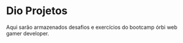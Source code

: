 # Dio Projetos
Aqui sarão armazenados desafios e exercícios do bootcamp órbi web gamer developer.


